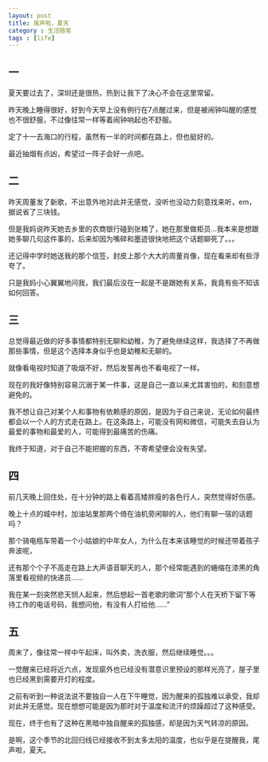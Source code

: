 ```yaml
---
layout: post
title: 尾声啦，夏天
category : 生活随笔
tags : [life]
---
```


## 一

夏天要过去了，深圳还是很热，热到让我下了决心不会在这里常留。

昨天晚上睡得很好，好到今天早上没有例行在7点醒过来，但是被闹钟叫醒的感觉也不很舒服，不过像往常一样等着闹钟响起也不舒服。

定了十一去海口的行程，虽然有一半的时间都在路上，但也挺好的。

最近抽烟有点凶，希望过一阵子会好一点吧。

## 二

昨天周董发了新歌，不出意外地对此并无感觉，没听也没动力刻意找来听，em，据说省了三块钱。

但是我妈说昨天她去乡里的农商银行碰到张楠了，她在那里做柜员…我本来是想跟她多聊几句这件事的，后来却因为嘴碎和墨迹很快地把这个话题聊死了。。。

还记得中学时她送我的那个信签，封皮上那个大大的周董肖像，现在看来却有些浮夸了。

只是我妈小心翼翼地问我，我们最后没在一起是不是跟她有关系，我竟有些不知该如何回答。

## 三

总觉得最近做的好多事情都特别无聊和幼稚，为了避免继续这样，我选择了不再做那些事情，但是这个选择本身似乎也是幼稚和无聊的。

就像看电视时知道了吸烟不好，然后发誓再也不看电视了一样。

现在的我好像特别容易沉溺于某一件事，这是自己一直以来尤其害怕的，和刻意想避免的。

我不想让自己对某个人和事物有依赖感的原因，是因为于自己来说，无论如何最终都会以一个人的方式走在路上。在这条路上，可能没有网和微信，可能失去自认为最爱的事物和最爱的人，可能得到最痛苦的伤痛。

我终于知道，对于自己不能把握的东西，不寄希望便会没有失望。

## 四

前几天晚上回住处，在十分钟的路上看着高矮胖瘦的各色行人，突然觉得好伤感。

晚上十点的城中村，加油站里那两个倚在油机旁闲聊的人，他们有聊一宿的话题吗？

那个骑电瓶车带着一个小姑娘的中年女人，为什么在本来该睡觉的时候还带着孩子奔波呢，

还有那个个子不高走在路上大声语音聊天的人，那个经常能遇到的蜷缩在漆黑的角落里看视频的快递员……

我在某一刻突然悲天悯人起来，然后想起一首老歌的歌词“那个人在天桥下留下等待工作的电话号码，我想问他，有没有人打给他……”

## 五

周末了，像往常一样中午起床，叫外卖，洗衣服，然后继续睡觉。。。

一觉醒来已经将近六点，发现窗外也已经没有潜意识里预设的那样光亮了，屋子里也已经黑到需要开灯的程度。

之前有听到一种说法说不要独自一人在下午睡觉，因为醒来的孤独难以承受，我却对此并无感觉。现在想想可能是因为那时对于温度和流汗的烦躁超过了这种感受。

现在，终于也有了这种在黑暗中独自醒来的孤独感，却是因为天气转凉的原因。

是啊，这个季节的北回归线已经接收不到太多太阳的温度，也似乎是在提醒我，尾声啦，夏天。

